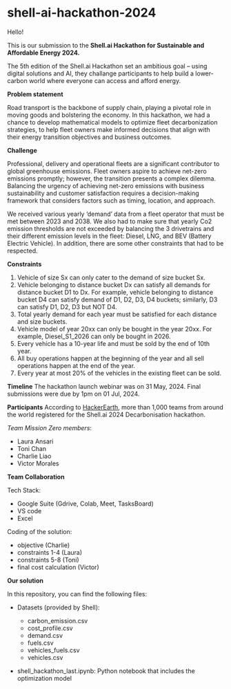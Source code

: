 # shell-ai-hackathon-2024

Hello!

This is our submission to the **Shell.ai Hackathon for Sustainable and Affordable Energy 2024.**

The 5th edition of the Shell.ai Hackathon set an ambitious goal – using digital solutions and AI, they challange participants to help build a lower-carbon world where everyone can access and afford energy.

**Problem statement**

Road transport is the backbone of supply chain, playing a pivotal role in moving goods and bolstering the economy. In this hackathon, we had a chance to develop mathematical models to optimize fleet decarbonization strategies, to help fleet owners make informed decisions that align with their energy transition objectives and business outcomes.

**Challenge**

Professional, delivery and operational fleets are a significant contributor to global greenhouse emissions. Fleet owners aspire to achieve net-zero emissions promptly; however, the transition presents a complex dilemma. Balancing the urgency of achieving net-zero emissions with business
sustainability and customer satisfaction requires a decision-making framework that considers factors such as timing, location, and approach.

We received various yearly ‘demand’ data from a fleet operator that must be met between 2023 and 2038. We also had to make sure that yearly Co2 emission thresholds are not exceeded by balancing the 3 drivetrains and their different emission levels in the fleet: Diesel, LNG, and BEV (Battery Electric Vehicle). In addition, there are some other constraints that had to be respected.

**Constraints**

1. Vehicle of size Sx can only cater to the demand of size bucket Sx.
2. Vehicle belonging to distance bucket Dx can satisfy all demands for distance bucket D1 to Dx. For example, vehicle belonging to distance bucket D4 can satisfy demand of D1, D2, D3, D4 buckets; similarly, D3 can satisfy D1, D2, D3 but NOT D4.
3. Total yearly demand for each year must be satisfied for each distance and size buckets.
4. Vehicle model of year 20xx can only be bought in the year 20xx. For example, Diesel_S1_2026 can only be bought in 2026.
5. Every vehicle has a 10-year life and must be sold by the end of 10th year.
6. All buy operations happen at the beginning of the year and all sell operations happen at the end of the year.
7. Every year at most 20% of the vehicles in the existing fleet can be sold.

**Timeline**
The hackathon launch webinar was on 31 May, 2024. Final submissions were due by 1pm on 01 Jul, 2024.

**Participants**
According to <a href="https://www.hackerearth.com/challenges/competitive/shellai-hackathon-2024/leaderboard/page/1/">HackerEarth</a>, more than 1,000 teams from around the world registered for the Shell.ai 2024 Decarbonisation hackathon.

*Team Mission Zero members*:

- Laura Ansari
- Toni Chan
- Charlie Liao
- Victor Morales


**Team Collaboration**

Tech Stack:
- Google Suite (Gdrive, Colab, Meet, TasksBoard)
- VS code
- Excel

Coding of the solution:
- objective (Charlie)
- constraints 1-4 (Laura)
- constraints 5-8 (Toni)
- final cost calculation (Victor)

**Our solution**

In this repository, you can find the following files:

- Datasets (provided by Shell):

    - carbon_emission.csv
    - cost_profile.csv
    - demand.csv
    - fuels.csv
    - vehicles_fuels.csv
    - vehicles.csv

- shell_hackathon_last.ipynb: Python notebook that includes the optimization model